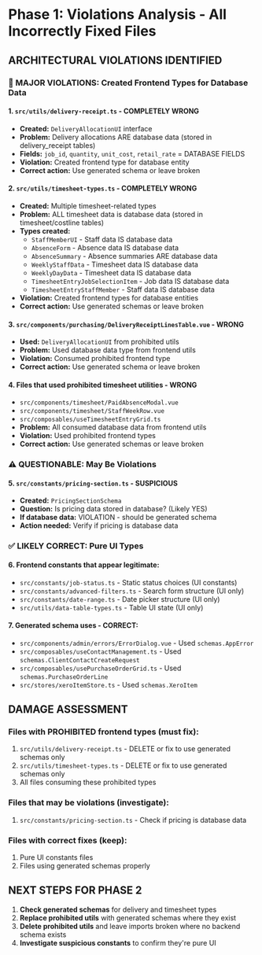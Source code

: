 # Phase 1: Violations Analysis - All Incorrectly Fixed Files

## ARCHITECTURAL VIOLATIONS IDENTIFIED

### 🚨 MAJOR VIOLATIONS: Created Frontend Types for Database Data

#### 1. `src/utils/delivery-receipt.ts` - COMPLETELY WRONG

- **Created:** `DeliveryAllocationUI` interface
- **Problem:** Delivery allocations ARE database data (stored in delivery_receipt tables)
- **Fields:** `job_id`, `quantity`, `unit_cost`, `retail_rate` = DATABASE FIELDS
- **Violation:** Created frontend type for database entity
- **Correct action:** Use generated schema or leave broken

#### 2. `src/utils/timesheet-types.ts` - COMPLETELY WRONG

- **Created:** Multiple timesheet-related types
- **Problem:** ALL timesheet data is database data (stored in timesheet/costline tables)
- **Types created:**
  - `StaffMemberUI` - Staff data IS database data
  - `AbsenceForm` - Absence data IS database data
  - `AbsenceSummary` - Absence summaries ARE database data
  - `WeeklyStaffData` - Timesheet data IS database data
  - `WeeklyDayData` - Timesheet data IS database data
  - `TimesheetEntryJobSelectionItem` - Job data IS database data
  - `TimesheetEntryStaffMember` - Staff data IS database data
- **Violation:** Created frontend types for database entities
- **Correct action:** Use generated schemas or leave broken

#### 3. `src/components/purchasing/DeliveryReceiptLinesTable.vue` - WRONG

- **Used:** `DeliveryAllocationUI` from prohibited utils
- **Problem:** Used database data type from frontend utils
- **Violation:** Consumed prohibited frontend type
- **Correct action:** Use generated schema or leave broken

#### 4. Files that used prohibited timesheet utilities - WRONG

- `src/components/timesheet/PaidAbsenceModal.vue`
- `src/components/timesheet/StaffWeekRow.vue`
- `src/composables/useTimesheetEntryGrid.ts`
- **Problem:** All consumed database data from frontend utils
- **Violation:** Used prohibited frontend types
- **Correct action:** Use generated schemas or leave broken

### ⚠️ QUESTIONABLE: May Be Violations

#### 5. `src/constants/pricing-section.ts` - SUSPICIOUS

- **Created:** `PricingSectionSchema`
- **Question:** Is pricing data stored in database? (Likely YES)
- **If database data:** VIOLATION - should be generated schema
- **Action needed:** Verify if pricing is database data

### ✅ LIKELY CORRECT: Pure UI Types

#### 6. Frontend constants that appear legitimate:

- `src/constants/job-status.ts` - Static status choices (UI constants)
- `src/constants/advanced-filters.ts` - Search form structure (UI only)
- `src/constants/date-range.ts` - Date picker structure (UI only)
- `src/utils/data-table-types.ts` - Table UI state (UI only)

#### 7. Generated schema uses - CORRECT:

- `src/components/admin/errors/ErrorDialog.vue` - Used `schemas.AppError`
- `src/composables/useContactManagement.ts` - Used `schemas.ClientContactCreateRequest`
- `src/composables/usePurchaseOrderGrid.ts` - Used `schemas.PurchaseOrderLine`
- `src/stores/xeroItemStore.ts` - Used `schemas.XeroItem`

## DAMAGE ASSESSMENT

### Files with PROHIBITED frontend types (must fix):

1. `src/utils/delivery-receipt.ts` - DELETE or fix to use generated schemas only
2. `src/utils/timesheet-types.ts` - DELETE or fix to use generated schemas only
3. All files consuming these prohibited types

### Files that may be violations (investigate):

1. `src/constants/pricing-section.ts` - Check if pricing is database data

### Files with correct fixes (keep):

1. Pure UI constants files
2. Files using generated schemas properly

## NEXT STEPS FOR PHASE 2

1. **Check generated schemas** for delivery and timesheet types
2. **Replace prohibited utils** with generated schemas where they exist
3. **Delete prohibited utils** and leave imports broken where no backend schema exists
4. **Investigate suspicious constants** to confirm they're pure UI
